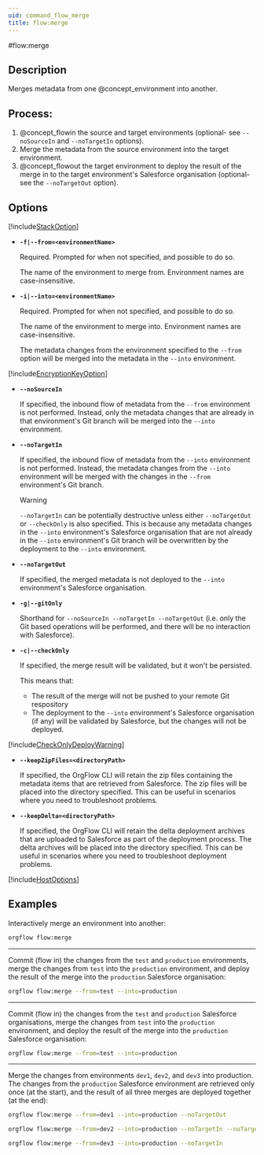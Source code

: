 ```yaml
---
uid: command_flow_merge
title: flow:merge
---
```


#flow:merge

## Description

Merges metadata from one @concept_environment into another.

## Process:

1. @concept_flowin the source and target environments (optional- see `--noSourceIn` and `--noTargetIn` options).
1. Merge the metadata from the source environment into the target environment.
2. @concept_flowout the target environment to deploy the result of the merge in to the target environment's Salesforce organisation (optional- see the `--noTargetOut` option).

## Options

[!include[StackOption](partials/stack-option.md)]

- **`-f|--from=<environmentName>`**
  
  Required. Prompted for when not specified, and possible to do so.

  The name of the environment to merge from. Environment names are case-insensitive.

- **`-i|--into=<environmentName>`**
  
  Required. Prompted for when not specified, and possible to do so.

  The name of the environment to merge into. Environment names are case-insensitive.

  The metadata changes from the environment specified to the `--from` option will be merged into the metadata in the `--into` environment.
  
[!include[EncryptionKeyOption](partials/encryption-key-option.md)]

- **`--noSourceIn`**

  If specified, the inbound flow of metadata from the `--from` environment is not performed. Instead, only the metadata changes that are already in that environment's Git branch will be merged into the `--into` environment.

- **`--noTargetIn`**

  If specified, the inbound flow of metadata from the `--into` environment is not performed. Instead, the metadata changes from the `--into` environment will be merged with the changes in the `--from` environment's Git branch.

  >[!WARNING]
  >`--noTargetIn` can be potentially destructive unless either `--noTargetOut` or `--checkOnly` is also specified. This is because any metadata changes in the `--into` environment's Salesforce organisation that are not already in the `--into` environment's Git branch will be overwritten by the deployment to the `--into` environment.

- **`--noTargetOut`**

  If specified, the merged metadata is not deployed to the `--into` environment's Salesforce organisation.

- **`-g|--gitOnly`**

  Shorthand for `--noSourceIn --noTargetIn --noTargetOut` (i.e. only the Git based operations will be performed, and there will be no interaction with Salesforce).

- **`-c|--checkOnly`**

  If specified, the merge result will be validated, but it won't be persisted. 

  This means that:
  * The result of the merge will not be pushed to your remote Git respository
  * The deployment to the `--into` environment's Salesforce organisation (if any) will be validated by Salesforce, but the changes will not be deployed.

[!include[CheckOnlyDeployWarning](partials/check-only-deploy-warning.md)]

- **`--keepZipFiles=<directoryPath>`**
  
  If specified, the OrgFlow CLI will retain the zip files containing the metadata items that are retrieved from Salesforce. The zip files will be placed into the directory specified. This can be useful in scenarios where you need to troubleshoot problems.

- **`--keepDelta=<directoryPath>`**
  
  If specified, the OrgFlow CLI will retain the delta deployment archives that are uploaded to Salesforce as part of the deployment process. The delta archives will be placed into the directory specified. This can be useful in scenarios where you need to troubleshoot deployment problems.

[!include[HostOptions](partials/host-options.md)]

## Examples

Interactively merge an environment into another:

```bash
orgflow flow:merge
```

***

Commit (flow in) the changes from the `test` and `production` environments, merge the changes from `test` into the `production` environment, and deploy the result of the merge into the `production` Salesforce organisation:

```bash
orgflow flow:merge --from=test --into=production
```

***

Commit (flow in) the changes from the `test` and `production` Salesforce organisations, merge the changes from `test` into the `production` environment, and deploy the result of the merge into the `production` Salesforce organisation:

```bash
orgflow flow:merge --from=test --into=production
```

***

Merge the changes from environments `dev1`, `dev2`, and `dev3` into production. The changes from the `production` Salesforce environment are retrieved only once (at the start), and the result of all three merges are deployed together (at the end):

```bash
orgflow flow:merge --from=dev1 --into=production --noTargetOut

orgflow flow:merge --from=dev2 --into=production --noTargetIn --noTargetOut

orgflow flow:merge --from=dev3 --into=production --noTargetIn
```